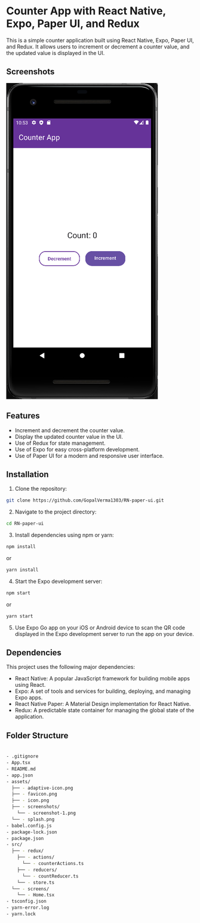 # Counter App with React Native, Expo, Paper UI, and Redux

This is a simple counter application built using React Native, Expo, Paper UI, and Redux. It allows users to increment or decrement a counter value, and the updated value is displayed in the UI.

## Screenshots

![Counter App Screenshot 1](assets/screenshots/screenshot-1.png)

## Features

- Increment and decrement the counter value.
- Display the updated counter value in the UI.
- Use of Redux for state management.
- Use of Expo for easy cross-platform development.
- Use of Paper UI for a modern and responsive user interface.

## Installation

1. Clone the repository:
```bash
git clone https://github.com/GopalVerma1303/RN-paper-ui.git
```

2. Navigate to the project directory:

```bash
cd RN-paper-ui
```

3. Install dependencies using npm or yarn:
```bash
npm install
``` 
or
```bash
yarn install
``` 

4. Start the Expo development server:
```bash
npm start
``` 
or
```bash
yarn start
``` 


5. Use Expo Go app on your iOS or Android device to scan the QR code displayed in the Expo development server to run the app on your device.

## Dependencies

This project uses the following major dependencies:

- React Native: A popular JavaScript framework for building mobile apps using React.
- Expo: A set of tools and services for building, deploying, and managing Expo apps.
- React Native Paper: A Material Design implementation for React Native.
- Redux: A predictable state container for managing the global state of the application.

## Folder Structure
```bash

- .gitignore
- App.tsx
- README.md
- app.json
- assets/
  ├── - adaptive-icon.png
  ├── - favicon.png
  ├── - icon.png
  ├── - screenshots/
    └── - screenshot-1.png
  └── - splash.png
- babel.config.js
- package-lock.json
- package.json
- src/
  ├── - redux/
    ├── - actions/
      └── - counterActions.ts
    ├── - reducers/
      └── - countReducer.ts
    └── - store.ts
  └── - screens/
    └── - Home.tsx
- tsconfig.json
- yarn-error.log
- yarn.lock


```

